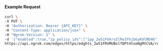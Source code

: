 <!-- Code generated for API Clients. DO NOT EDIT. -->

#### Example Request

```bash
curl \
-X PUT \
-H "Authorization: Bearer {API_KEY}" \
-H "Content-Type: application/json" \
-H "Ngrok-Version: 2" \
-d '{"enabled":true,"ip_policy_ids":["ipp_2w51FUkrvIlRe3fhjbGyKUlMD46","ipp_2w51FVvZ8LHYy1LeP0BgGkskpIa"]}' \
https://api.ngrok.com/edges/https/edghts_2w51FRVMUBslfQPt4txeNgMtCVA/routes/edghtsrt_2w51FTAa7C9gLZiOrgGUInPNPNl/ip_restriction
```
